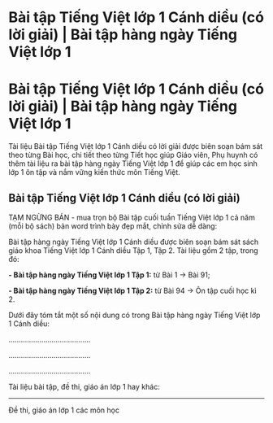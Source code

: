 # Bài tập Tiếng Việt lớp 1 Cánh diều (có lời giải) | Bài tập hàng ngày Tiếng Việt lớp 1

# Bài tập Tiếng Việt lớp 1 Cánh diều (có lời giải) | Bài tập hàng ngày Tiếng Việt lớp 1

Tài liệu Bài tập Tiếng Việt lớp 1 Cánh diều có lời giải được biên soạn bám sát theo từng Bài học, chi tiết theo từng Tiết học giúp Giáo viên, Phụ huynh có thêm tài liệu ra bài tập hàng ngày Tiếng Việt lớp 1 để giúp các em học sinh lớp 1 ôn tập và nắm vững kiến thức môn Tiếng Việt.

## Bài tập Tiếng Việt lớp 1 Cánh diều (có lời giải)

TẠM NGỪNG BÁN - mua trọn bộ Bài tập cuối tuần Tiếng Việt lớp 1 cả năm (mỗi bộ sách) bản word trình bày đẹp mắt, chỉnh sửa dễ dàng:

Bài tập hàng ngày Tiếng Việt lớp 1 Cánh diều được biên soạn bám sát sách giáo khoa Tiếng Việt lớp 1 Cánh diều Tập 1, Tập 2. Tài liệu gồm 2 tập, trong đó:

**\- Bài tập hàng ngày Tiếng Việt lớp 1 Tập 1:** từ Bài 1 → Bài 91;

**\- Bài tập hàng ngày Tiếng Việt lớp 1 Tập 2:** từ Bài 94 → Ôn tập cuối học kì 2.

Dưới đây tóm tắt một số nội dung có trong Bài tập hàng ngày Tiếng Việt lớp 1 Cánh diều:

........................................

........................................

........................................

Tài liệu bài tập, đề thi, giáo án lớp 1 hay khác:

* * *

Đề thi, giáo án lớp 1 các môn học
